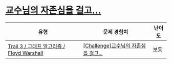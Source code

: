# [교수님의 자존심을 걸고...](https://en.codetree.ai/trails/complete/curated-cards/challenge-ga-floyd-dijkstra)

|유형|문제 경험치|난이도|
|---|---|---|
|[Trail 3 / 그래프 알고리즘 / Floyd Warshall](https://www.codetree.ai/trail-info/novice-high/)|[[Challenge]교수님의 자존심을 걸고...](https://www.codetree.ai/trails/complete/curated-cards/challenge-ga-floyd-dijkstra/)|보통|

